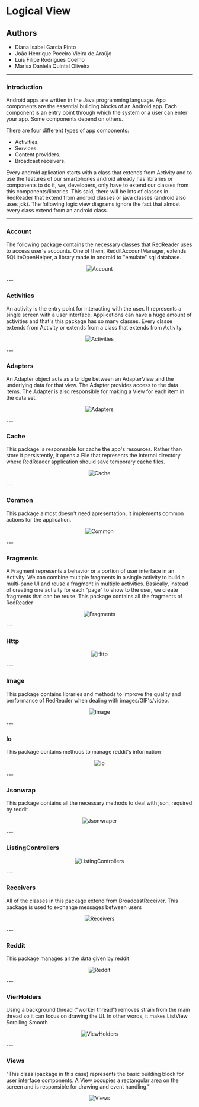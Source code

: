 # Logical View

## Authors

* Diana Isabel Garcia Pinto
* João Henrique Poceiro Vieira de Araújo
* Luís Filipe Rodrigues Coelho
* Marisa Daniela Quintal Oliveira

---
### Introduction

Android apps are written in the Java programming language. 
App components are the essential building blocks of an Android app. Each component is an entry point through which the system or a user can enter your app. Some components depend on others.

There are four different types of app components:

* Activities.
* Services.
* Content providers.
* Broadcast receivers.

Every android aplication starts with a class that extends from Activity and to use the features of our smartphones android already has libraries or components to do it, we, developers, only have to extend our classes from this components/libraries. This said, there will be lots of classes in RedReader that extend from android classes or java classes (android also uses jdk).
The following logic view diagrams ignore the fact that almost every class extend from an android class. 

---

### Account

The following package contains the necessary classes that RedReader uses to access user's accounts. One of them, RedditAccountManager, extends SQLiteOpenHelper, a library made in android to "emulate" sql database.

<p align="center">
  <img src="https://github.com/Bragado/RedReader/blob/master/esofDocs/img/Account.PNG" alt="Account"/>
</p>
---

### Activities

An activity is the entry point for interacting with the user. It represents a single screen with a user interface. Applications can have a huge amount of activities and that's this package has so many classes. Every classe extends from Activity or extends from a class that extends from Activity.

<p align="center">
  <img src="https://github.com/Bragado/RedReader/blob/master/esofDocs/img/Activities.PNG" alt="Activities"/>
</p>
---

### Adapters

An Adapter object acts as a bridge between an AdapterView and the underlying data for that view. The Adapter provides access to the data items. The Adapter is also responsible for making a View for each item in the data set. 

<p align="center">
  <img src="https://github.com/Bragado/RedReader/blob/master/esofDocs/img/adapters.PNG" alt="Adapters"/>
</p>
---

### Cache

This package is responsable for cache the app's resources. Rather than store it persistently, it opens a File that represents the internal directory where RedReader application should save temporary cache files.

<p align="center">
  <img src="https://github.com/Bragado/RedReader/blob/master/esofDocs/img/cache.PNG" alt="Cache"/>
</p>
---

### Common

This package almost doesn't need apresentation, it implements common actions for the application.

<p align="center">
  <img src="https://github.com/Bragado/RedReader/blob/master/esofDocs/img/common.PNG" alt="Common"/>
</p>
---

### Fragments

A Fragment represents a behavior or a portion of user interface in an Activity. We can combine multiple fragments in a single activity to build a multi-pane UI and reuse a fragment in multiple activities. Basically, instead of creating one activity for each "page" to show to the user, we create fragments that can be reuse. This package contains all the fragments of RedReader

<p align="center">
  <img src="https://github.com/Bragado/RedReader/blob/master/esofDocs/img/fragments.PNG" alt="Fragments"/>
</p>
---

### Http

<p align="center">
  <img src="https://github.com/Bragado/RedReader/blob/master/esofDocs/img/http.PNG" alt="Http"/>
</p>
---

### Image

This package contains libraries and methods to improve the quality and performance of RedReader when dealing with images/GIF's/video.

<p align="center">
  <img src="https://github.com/Bragado/RedReader/blob/master/esofDocs/img/image.PNG" alt="Image"/>
</p>
---

### Io

This package contains methods to manage reddit's information

<p align="center">
  <img src="https://github.com/Bragado/RedReader/blob/master/esofDocs/img/io.PNG" alt="io"/>
</p>
---

### Jsonwrap

This package contains all the necessary  methods to deal with json, required by reddit

<p align="center">
  <img src="https://github.com/Bragado/RedReader/blob/master/esofDocs/img/jsonwraper.PNG" alt="Jsonwraper"/>
</p>
---

### ListingControllers

<p align="center">
  <img src="https://github.com/Bragado/RedReader/blob/master/esofDocs/img/listingcontrollers.PNG" alt="ListingControllers"/>
</p>
---

### Receivers

All of the classes in this package extend from BroadcastReceiver. This package is used to exchange messages between users 

<p align="center">
  <img src="https://github.com/Bragado/RedReader/blob/master/esofDocs/img/receivers.PNG" alt="Receivers"/>
</p>
---

### Reddit

This package manages all the data given by reddit

<p align="center">
  <img src="https://github.com/Bragado/RedReader/blob/master/esofDocs/img/reddit.PNG" alt="Reddit"/>
</p>
---

### VierHolders

Using a background thread ("worker thread") removes strain from the main thread so it can focus on drawing the UI. In other words, it makes ListView Scrolling Smooth

<p align="center">
  <img src="https://github.com/Bragado/RedReader/blob/master/esofDocs/img/viewholders.PNG" alt="ViewHolders"/>
</p>
---

### Views

"This class (package in this case) represents the basic building block for user interface components. A View occupies a rectangular area on the screen and is responsible for drawing and event handling." 

<p align="center">
  <img src="https://github.com/Bragado/RedReader/blob/master/esofDocs/img/views.PNG" alt="Views"/>
</p>



